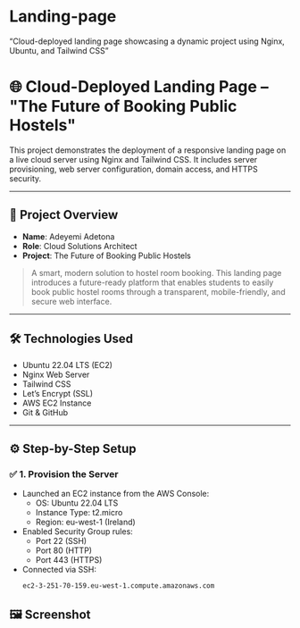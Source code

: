 # Landing-page
“Cloud-deployed landing page showcasing a dynamic project using Nginx, Ubuntu, and Tailwind CSS”
# 🌐 Cloud-Deployed Landing Page – "The Future of Booking Public Hostels"

This project demonstrates the deployment of a responsive landing page on a live cloud server using Nginx and Tailwind CSS. It includes server provisioning, web server configuration, domain access, and HTTPS security.

---

## 📌 Project Overview

- **Name**: Adeyemi Adetona  
- **Role**: Cloud Solutions Architect  
- **Project**: The Future of Booking Public Hostels

> A smart, modern solution to hostel room booking. This landing page introduces a future-ready platform that enables students to easily book public hostel rooms through a transparent, mobile-friendly, and secure web interface.

---

## 🛠 Technologies Used

- Ubuntu 22.04 LTS (EC2)
- Nginx Web Server
- Tailwind CSS
- Let’s Encrypt (SSL)
- AWS EC2 Instance
- Git & GitHub

---

## ⚙️ Step-by-Step Setup

### ✅ 1. Provision the Server

- Launched an EC2 instance from the AWS Console:
  - OS: Ubuntu 22.04 LTS
  - Instance Type: t2.micro
  - Region: eu-west-1 (Ireland)
- Enabled Security Group rules:
  - Port 22 (SSH)
  - Port 80 (HTTP)
  - Port 443 (HTTPS)
- Connected via SSH:
  ```bash
  ec2-3-251-70-159.eu-west-1.compute.amazonaws.com
## 🖼️ Screenshot


